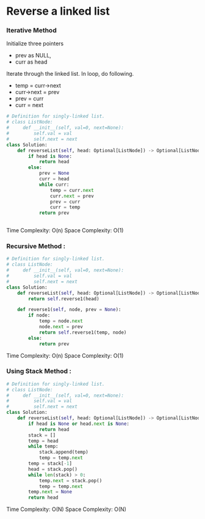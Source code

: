 # Reverse a linked list


### Iterative Method 

Initialize three pointers 
- prev as NULL, 
- curr as head 

Iterate through the linked list. In loop, do following. 
- temp = curr->next
- curr->next = prev 
- prev = curr 
- curr = next


``` python
# Definition for singly-linked list.
# class ListNode:
#     def __init__(self, val=0, next=None):
#         self.val = val
#         self.next = next
class Solution:
    def reverseList(self, head: Optional[ListNode]) -> Optional[ListNode]:
        if head is None:
            return head
        else:
            prev = None
            curr = head
            while curr:
                temp = curr.next
                curr.next = prev
                prev = curr
                curr = temp
            return prev
    
```
Time Complexity: O(n) 
Space Complexity: O(1)


### Recursive Method :

```python
# Definition for singly-linked list.
# class ListNode:
#     def __init__(self, val=0, next=None):
#         self.val = val
#         self.next = next
class Solution:
    def reverseList(self, head: Optional[ListNode]) -> Optional[ListNode]:
        return self.reverse1(head)

    def reverse1(self, node, prev = None):
        if node:
            temp = node.next
            node.next = prev
            return self.reverse1(temp, node)
        else:
            return prev
```

Time Complexity: O(n) 
Space Complexity: O(1)



### Using Stack Method :

```python
# Definition for singly-linked list.
# class ListNode:
#     def __init__(self, val=0, next=None):
#         self.val = val
#         self.next = next
class Solution:
    def reverseList(self, head: Optional[ListNode]) -> Optional[ListNode]:
        if head is None or head.next is None:
            return head
        stack = []
        temp = head
        while temp:
            stack.append(temp)
            temp = temp.next
        temp = stack[-1]
        head = stack.pop()
        while len(stack) > 0:
            temp.next = stack.pop()
            temp = temp.next
        temp.next = None
        return head
```

Time Complexity: O(N) 
Space Complexity: O(N)
